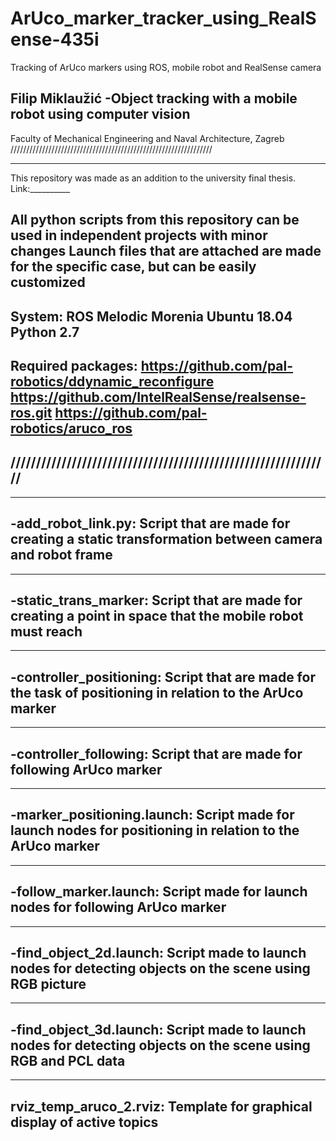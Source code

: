 # ArUco_marker_tracker_using_RealSense-435i
Tracking of ArUco markers using ROS, mobile robot and RealSense camera

Filip Miklaužić
-Object tracking with a mobile robot using computer vision
---------------------------------------------------------------
Faculty of Mechanical Engineering and Naval Architecture, Zagreb
////////////////////////////////////////////////////////////////


---------------------------------------------------------------
This repository was made as an addition to the university final thesis.
Link:__________

All python scripts from this repository can be used in independent projects with minor changes
Launch files that are attached are made for the specific case, but can be easily customized
---------------------------------------------------------------
System:
ROS Melodic Morenia
Ubuntu 18.04
Python 2.7
---------------------------------------------------------------
Required packages:
https://github.com/pal-robotics/ddynamic_reconfigure
https://github.com/IntelRealSense/realsense-ros.git
https://github.com/pal-robotics/aruco_ros
---------------------------------------------------------------
///////////////////////////////////////////////////////////////
---------------------------------------------------------------

---------------------------------------------------------------
-add_robot_link.py:
Script that are made for creating a static transformation between camera and robot frame
---------------------------------------------------------------

---------------------------------------------------------------
-static_trans_marker:
Script that are made for creating a point in space that the mobile robot must reach
---------------------------------------------------------------

---------------------------------------------------------------
-controller_positioning:
Script that are made for the task of positioning in relation to the ArUco marker
---------------------------------------------------------------

---------------------------------------------------------------
-controller_following:
Script that are made for following ArUco marker
---------------------------------------------------------------

---------------------------------------------------------------
-marker_positioning.launch:
Script made for launch nodes for positioning in relation to the ArUco marker
---------------------------------------------------------------

---------------------------------------------------------------
-follow_marker.launch:
Script made for launch nodes for following ArUco marker
---------------------------------------------------------------

---------------------------------------------------------------
-find_object_2d.launch:
Script made to launch nodes for detecting objects on the scene using RGB picture
---------------------------------------------------------------

---------------------------------------------------------------
-find_object_3d.launch:
Script made to launch nodes for detecting objects on the scene using RGB and PCL data
---------------------------------------------------------------

---------------------------------------------------------------
rviz_temp_aruco_2.rviz:
Template for graphical display of active topics
---------------------------------------------------------------

